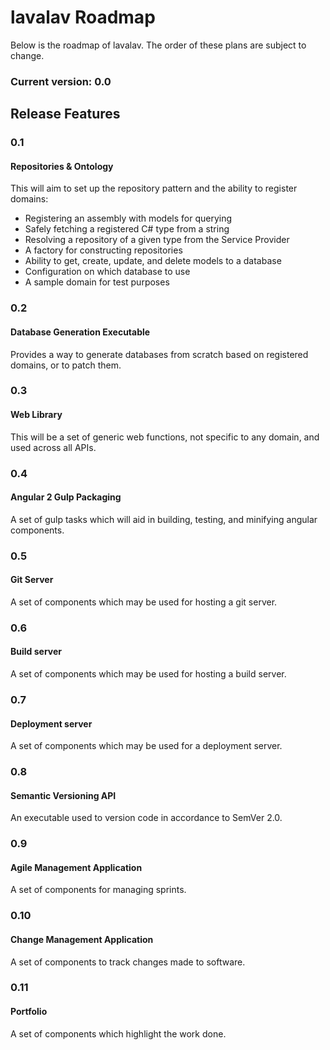# lavalav Roadmap


Below is the roadmap of lavalav. The order of these plans are subject to change.

### Current version: 0.0


## Release Features

### 0.1
#### Repositories & Ontology
This will aim to set up the repository pattern and the ability to register domains:
- Registering an assembly with models for querying
- Safely fetching a registered C# type from a string
- Resolving a repository of a given type from the Service Provider
- A factory for constructing repositories
- Ability to get, create, update, and delete models to a database
- Configuration on which database to use
- A sample domain for test purposes


### 0.2
#### Database Generation Executable
Provides a way to generate databases from scratch based on registered domains, or to patch them.


### 0.3
#### Web Library
This will be a set of generic web functions, not specific to any domain, and used across all APIs.


### 0.4
#### Angular 2 Gulp Packaging
A set of gulp tasks which will aid in building, testing, and minifying angular components.


### 0.5
#### Git Server
A set of components which may be used for hosting a git server.


### 0.6
#### Build server
A set of components which may be used for hosting a build server.


### 0.7
#### Deployment server
A set of components which may be used for a deployment server.


### 0.8
#### Semantic Versioning API
An executable used to version code in accordance to SemVer 2.0.


### 0.9
#### Agile Management Application
A set of components for managing sprints.


### 0.10
#### Change Management Application
A set of components to track changes made to software.


### 0.11
#### Portfolio
A set of components which highlight the work done.